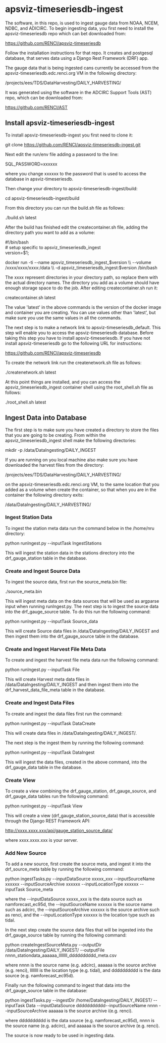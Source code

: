 # apsviz-timeseriesdb-ingest 
The software, in this repo, is used to ingest gauge data from NOAA, NCEM, NDBC, and ADICIRC. To begin ingesting data, you first need to install the apsviz-timeseriesdb repo which can bet downloaded from:  

https://github.com/RENCI/apsviz-timeseriesdb  

Follow the installation instructions for that repo. It creates and postgesql database, that serves data using a Django Rest Framework (DRF) app. 

The gauge data that is being ingested cans currently be accessed from the apsviz-timeseriesdb.edc.renci.org VM in the following directory:   

/projects/ees/TDS/DataHarvesting/DAILY_HARVESTING/ 

It was generated using the software in the ADCIRC Support Tools (AST) repo, which can be downloaded from:  

https://github.com/RENCI/AST

## Install apsviz-timeseriesdb-ingest

To install apsviz-timeseriesdb-ingest you first need to clone it:

git clone https://github.com/RENCI/apsviz-timeseriesdb-ingest.git

Next edit the run/env file adding a password to the line:

SQL_PASSWORD=xxxxxx

where you change xxxxxx to the password that is used to access the database in apsviz-timeseriesdb. 

Then change your directory to apsviz-timeseriesdb-ingest/build:

cd apsviz-timeseriesdb-ingest/build

From this directory you can run the build.sh file as follows:

./build.sh latest

After the build has finished edit the createcontainer.sh file, adding the directory path you want to add as a volume:

\#!/bin/bash  
\# setup specific to apsviz_timeseriesdb_ingest  
version=$1; 

docker run -ti --name apsviz_timeseriesdb_ingest_$version \\  
  --volume /xxxx/xxxx/xxxx:/data \\  
  -d apsviz_timeseriesdb_ingest:$version /bin/bash 

The xxxx represent directories in your directory path, so replace them with the actual directory names. The directory you add as a volume should have enough storage space to do the job. After editing createcontainer.sh run it:

createcontainer.sh latest

The value 'latest' in the above commands is the version of the docker image and container you are creating. You can use values other than 'latest', but make sure you use the same values in all the commands.

The next step is to make a network link to apsviz-timeseriesdb_default. This step will enable you to access the apsviz-timeseriesdb database. Before taking this step you have to install apsviz-timeseriesdb. If you have not install apsviz-timeseriesdb go to the following URL for instructions:

https://github.com/RENCI/apsviz-timeseriesdb

To create the network link run the createnetwork.sh file as follows:

./createnetwork.sh latest

At this point things are installed, and you can access the apsviz_timeseriesdb_ingest container shell using the root_shell.sh file as follows:

./root_shell.sh latest
 

## Ingest Data into Database

The first step is to make sure you have created a directory to store the files that you are going to be creating. From within the apsviz_timeseriesdb_ingest shell make the following directories:

mkdir -p /data/DataIngesting/DAILY_INGEST

If you are running on you local machine also make sure you have downloaded the harvest files from the directory:

/projects/ees/TDS/DataHarvesting/DAILY_HARVESTING/

on the apsviz-timeseriesdb.edc.renci.org VM, to the same location that you added as a volume when create the container, so that when you are in the container the following directory exits:

/data/DataIngesting/DAILY_HARVESTING/

### Ingest Station Data 

To ingest the station meta data run the command below in the /home/nru directory:

python runIngest.py --inputTask IngestStations

This will ingest the station data in the stations directory into the drf_gauge_station table in the database.

### Create and Ingest Source Data

To ingest the source data, first run the source_meta.bin file:

./source_meta.bin

This will ingest meta data on the data sources that will be used as argparse input when running runIngest.py. The next step is to ingest the source data into the drf_gauge_source table. To do this run the following command:

python runIngest.py --inputTask Source_data

This will create Source data files in /data/DataIngesting/DAILY_INGEST and then ingest them into the drf_gauge_source table in the database.

### Create and Ingest Harvest File Meta Data

To create and ingest the harvest file meta data run the following command:

python runIngest.py --inputTask File 

This will create Harvest meta data files in /data/DataIngesting/DAILY_INGEST and then ingest them into the drf_harvest_data_file_meta  table in the database.

### Create and Ingest Data Files

To create and ingest the data files first run the command:

python runIngest.py --inputTask DataCreate

This will create data files in /data/DataIngesting/DAILY_INGEST/.

The next step is the ingest them by running the following command:

python runIngest.py --inputTask DataIngest

This will ingest the data files, created in the above command, into the drf_gauge_data table in the database. 

### Create View 

To create a view combining the drf_gauge_station, drf_gauge_source, and drf_gauge_data tables run the following command:

python runIngest.py --inputTask View

This will create a view (drf_gauge_station_source_data) that is accessible through the Django REST Framework API:

http://xxxx.xxxx.xxx/api/gauge_station_source_data/

where xxxx.xxxx.xxx is your server.

### Add New Source

To add a new source, first create the source meta, and ingest it into the drf_source_meta table by running the following command:

python ingestTasks.py --inputDataSource xxxxx_xxx --inputSourceName xxxxxx --inputSourceArchive xxxxxx --inputLocationType xxxxxx --inputTask Source_meta

where the --inputDataSource xxxxx_xxx is the data source such as namforecast_ec95d, the --inputSourceName xxxxxx is the source name such as adcirc, the --inputSourceArchive xxxxxx is the source archive such as renci, and the --inputLocationType xxxxxx is the location type such as tidal.

In the next step create the source data files that will be ingested into the drf_gauge_source table by running the following command:

python createIngestSourceMeta.py --outputDir /data/DataIngesting/DAILY_INGEST/ --outputFile nnnn_stationdata_aaaaaa_llllllll_dddddddddd_meta.csv

where nnnn is the source name (e.g. adcirc), aaaaaa is the source archive (e.g. renci), llllllll is the location type (e.g. tidal), and dddddddddd is the data source (e.g. namforecast_ec95d).

Finally run the following command to ingest that data into the drf_gauge_source table in the database:

python ingestTasks.py --ingestDir /home/DataIngesting/DAILY_INGEST/ --inputTask Data --inputDataSource ddddddddddd--inputSourceName nnnn --inputSourceArchive aaaaaa is the source archive i(e.g. renci).

where dddddddddd is the data source (e.g. namforecast_ec95d), nnnn is the source name (e.g. adcirc), and aaaaaa is the source archive (e.g. renci).

The source is now ready to be used in ingesting data.
